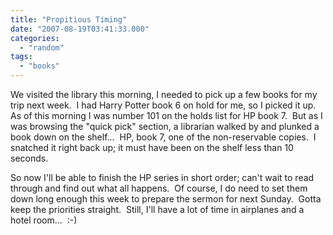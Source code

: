 ```yaml
---
title: "Propitious Timing"
date: "2007-08-19T03:41:33.000"
categories: 
  - "random"
tags: 
  - "books"
---
```


We visited the library this morning, I needed to pick up a few books for my trip next week.  I had Harry Potter book 6 on hold for me, so I picked it up.  As of this morning I was number 101 on the holds list for HP book 7.  But as I was browsing the "quick pick" section, a librarian walked by and plunked a book down on the shelf...  HP, book 7, one of the non-reservable copies.  I snatched it right back up; it must have been on the shelf less than 10 seconds.

So now I'll be able to finish the HP series in short order; can't wait to read through and find out what all happens.  Of course, I do need to set them down long enough this week to prepare the sermon for next Sunday.  Gotta keep the priorities straight.  Still, I'll have a lot of time in airplanes and a hotel room...  :-)
